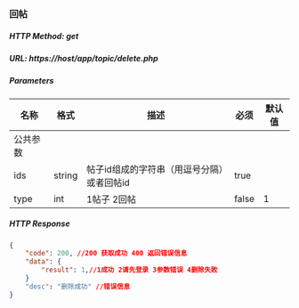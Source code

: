 ### 回帖

##### HTTP Method: get
##### URL: https://host/app/topic/delete.php

#####  Parameters
名称|格式|描述|必须|默认值
---|---|---|---|---
公共参数||||
ids|string|帖子id组成的字符串（用逗号分隔）或者回帖id |true|      
type|int|1帖子 2回帖 |false| 1

##### HTTP Response
```json
{
    "code": 200, //200 获取成功 400 返回错误信息
    "data": {
        "result": 1,//1成功 2请先登录 3参数错误 4删除失败
    }
    "desc": "删除成功" //错误信息
}